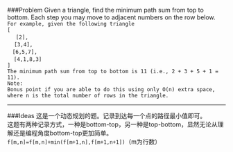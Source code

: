 ###Problem
Given a triangle, find the minimum path sum from top to bottom. Each step you may move to adjacent numbers on the row below.  
`For example, given the following triangle`  
`[`  
&#160;&#160;&#160;&#160;     `[2],`  
&#160;&#160;&#160;    `[3,4],`  
&#160;&#160;   `[6,5,7],`  
&#160; ` [4,1,8,3]`  
`]`  
`The minimum path sum from top to bottom is 11 (i.e., 2 + 3 + 5 + 1 = 11).`  
`Note:`  
`Bonus point if you are able to do this using only O(n) extra space, where n is the total number of rows in the triangle. ` 

---

###Ideas
这是一个动态规划的题。记录到达每一个点的路径最小值即可。  
这题有两种记录方式，一种是bottom-top，另一种是top-bottom，显然无论从理解还是编程角度bottom-top更加简单。  
`f[m,n]=f[m,n]+min(f[m+1,n],f[m+1,n+1])`（m为行数）
